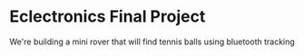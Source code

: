 # Eclectronics Final Project

We're building a mini rover that will find tennis balls using bluetooth tracking
